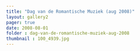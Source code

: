 ```yaml
---
title: "Dag van de Romantische Muziek (aug 2008)"
layout: gallery2 
pager: true
date: 2008-08-01
folder : dag-van-de-romantische-muziek-aug-2008
thumbnail : 100_4939.jpg
---
```


